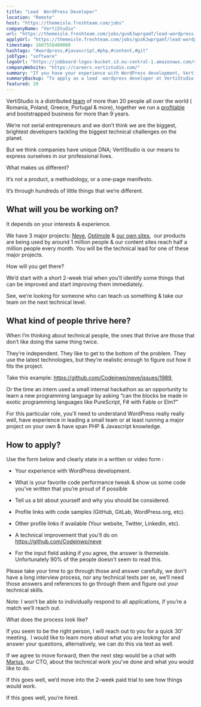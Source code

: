 ```yaml
---
title: "Lead  WordPress Developer"
location: "Remote"
host: "https://themeisle.freshteam.com/jobs"
companyName: "VertiStudio"
url: "https://themeisle.freshteam.com/jobs/gusKJwprgamT/lead-wordpress-developer"
applyUrl: "https://themeisle.freshteam.com/jobs/gusKJwprgamT/lead-wordpress-developer#applicant-form"
timestamp: 1607558400000
hashtags: "#wordpress,#javascript,#php,#content,#git"
jobType: "software"
logoUrl: "https://jobboard-logos-bucket.s3.eu-central-1.amazonaws.com/vertistudio"
companyWebsite: "https://careers.vertistudio.com/"
summary: "If you have your experience with WordPress development, VertiStudio is looking for someone with your skillset."
summaryBackup: "To apply as a lead  wordpress developer at VertiStudio, you preferably need to have some knowledge of: #wordpress, #javascript, #php."
featured: 20
---
```


VertiStudio is a distributed [team](https://themeisle.com/about-us/) of more than 20 people all over the world ( Romania, Poland, Greece, Portugal & more), together we run a [profitable](https://www.romanian-companies.eu/vertigo-studio-srl-29109287/) and bootstrapped business for more than 9 years. 

We’re not serial entrepreneurs and we don’t think we are the biggest, brightest developers tackling the biggest technical challenges on the planet. 

But we think companies have unique DNA; VertiStudio is our means to express ourselves in our professional lives. 

What makes us different?

It’s not a product, a methodology, or a one-page manifesto.

It’s through hundreds of little things that we’re different. 

## What will you be working on?

It depends on your interests & experience. 

We have 3 major projects: [Neve](https://themeisle.com/themes/neve/), [Optimole](https://optimole.com/) & [our own sites](https://vertistudio.com/#vertistudio-portfolio),  our products are being used by around 1 million people & our content sites reach half a million people every month. You will be the technical lead for one of these major projects. 

How will you get there?

We’d start with a short 2-week trial when you’ll identify some things that can be improved and start improving them immediately.

See, we’re looking for someone who can teach us something & take our team on the next technical level.

## What kind of people thrive here?

When I’m thinking about technical people, the ones that thrive are those that don’t like doing the same thing twice. 

They’re independent. They like to get to the bottom of the problem. They use the latest technologies, but they’re realistic enough to figure out how it fits the project.

Take this example: https://github.com/Codeinwp/neve/issues/1989 

Or the time an intern used a small internal hackathon as an opportunity to learn a new programming language by asking “can the blocks be made in exotic programming languages like PureScript, F# with Fable or Elm?”

For this particular role, you’ll need to understand WordPress really really well, have experience in leading a small team or at least running a major project on your own & have span PHP & Javascript knowledge.

## How to apply?

Use the form below and clearly state in a written or video form : 

*   Your experience with WordPress development.
    
*   What is your favorite code performance tweak & show us some code you’ve written that you’re proud of if possible
    
*   Tell us a bit about yourself and why you should be considered.
    
*   Profile links with code samples (GitHub, GitLab, WordPress.org, etc).
    
*   Other profile links if available (Your website, Twitter, LinkedIn, etc).
    
*   A technical improvement that you’ll do on https://github.com/Codeinwp/neve
    
*   For the input field asking if you agree, the answer is themeisle. Unfortunately 90% of the people doesn't seem to read this.

Please take your time to go through those and answer carefully, we don’t have a long interview process, nor any technical tests per se, we’ll need those answers and references to go through them and figure out your technical skills.

Note: I won’t be able to individually respond to all applications, if you’re a match we’ll reach out.

What does the process look like?

If you seem to be the right person, I will reach out to you for a quick 30’ meeting.  I would like to learn more about what you are looking for and answer your questions, alternatively, we can do this via text as well. 

If we agree to move forward, then the next step would be a chat with [Marius](https://github.com/selul), our CTO, about the technical work you’ve done and what you would like to do.

If this goes well, we’d move into the 2-week paid trial to see how things would work.

If this goes well, you’re hired.
